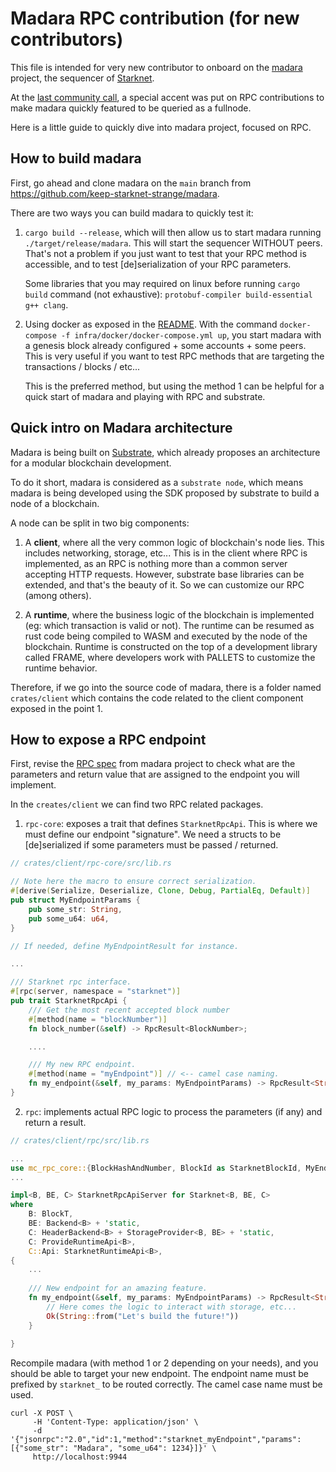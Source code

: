 # Madara RPC contribution (for new contributors)

This file is intended for very new contributor to onboard on the [madara](https://github.com/keep-starknet-strange/madara)
project, the sequencer of [Starknet](https://docs.starknet.io/documentation/).

At the [last community call](https://www.youtube.com/watch?v=VyvDAxF46uc), a special accent was put on RPC contributions to
make madara quickly featured to be queried as a fullnode.

Here is a little guide to quickly dive into madara project, focused on RPC.

## How to build madara

First, go ahead and clone madara on the `main` branch from https://github.com/keep-starknet-strange/madara.

There are two ways you can build madara to quickly test it:

1. `cargo build --release`, which will then allow us to start madara running `./target/release/madara`.
    This will start the sequencer WITHOUT peers. That's not a problem if you just want to test that your RPC method is accessible,
    and to test [de]serialization of your RPC parameters.
    
    Some libraries that you may required on linux before running `cargo build` command (not exhaustive):
    `protobuf-compiler build-essential g++ clang`.
    
2. Using docker as exposed in the [README](https://github.com/keep-starknet-strange/madara#run-in-docker). 
   With the command `docker-compose -f infra/docker/docker-compose.yml up`, you start
   madara with a genesis block already configured + some accounts + some peers. This is very useful if you want to test RPC methods
   that are targeting the transactions / blocks / etc...
   
   This is the preferred method, but using the method 1 can be helpful for a quick start of madara and playing with RPC and substrate.
   

## Quick intro on Madara architecture
Madara is being built on [Substrate](https://docs.substrate.io/learn/welcome-to-substrate/), which already proposes
an architecture for a modular blockchain development.

To do it short, madara is considered as a `substrate node`, which means madara is being developed using the
SDK proposed by substrate to build a node of a blockchain.

A node can be split in two big components:
1. A **client**, where all the very common logic of blockchain's node lies. This includes networking, storage, etc...
   This is in the client where RPC is implemented, as an RPC is nothing more than a common server accepting HTTP requests.
   However, substrate base libraries can be extended, and that's the beauty of it. So we can customize our RPC (among others).

2. A **runtime**, where the business logic of the blockchain is implemented (eg: which transaction is valid or not).
   The runtime can be resumed as rust code being compiled to WASM and executed by the node of the blockchain. Runtime is constructed
   on the top of a development library called FRAME, where developers work with PALLETS to customize the runtime behavior.

Therefore, if we go into the source code of madara, there is a folder named `crates/client` which contains the code
related to the client component exposed in the point 1.


## How to expose a RPC endpoint

First, revise the [RPC spec](https://github.com/keep-starknet-strange/madara/blob/b5367e0cead0abfef77c13a628c08c64beb1b3aa/crates/client/rpc-core/starknet_openRPC.json) from madara project
to check what are the parameters and return value that are assigned to the endpoint you will implement.

In the `creates/client` we can find two RPC related packages.
1. `rpc-core`: exposes a trait that defines `StarknetRpcApi`. This is where we must define our endpoint "signature".
   We need a structs to be [de]serialized if some parameters must be passed / returned. 

```rust
// crates/client/rpc-core/src/lib.rs

// Note here the macro to ensure correct serialization.
#[derive(Serialize, Deserialize, Clone, Debug, PartialEq, Default)]
pub struct MyEndpointParams {
    pub some_str: String,
    pub some_u64: u64,
}

// If needed, define MyEndpointResult for instance.

...

/// Starknet rpc interface.
#[rpc(server, namespace = "starknet")]
pub trait StarknetRpcApi {
    /// Get the most recent accepted block number
    #[method(name = "blockNumber")]
    fn block_number(&self) -> RpcResult<BlockNumber>;

    ....

    /// My new RPC endpoint.
    #[method(name = "myEndpoint")] // <-- camel case naming.
    fn my_endpoint(&self, my_params: MyEndpointParams) -> RpcResult<String>; // <-- Define strucs as needed for params or result.
}
```


2. `rpc`: implements actual RPC logic to process the parameters (if any) and return a result.

```rust
// crates/client/rpc/src/lib.rs

...
use mc_rpc_core::{BlockHashAndNumber, BlockId as StarknetBlockId, MyEndpointParams};
...

impl<B, BE, C> StarknetRpcApiServer for Starknet<B, BE, C>
where
    B: BlockT,
    BE: Backend<B> + 'static,
    C: HeaderBackend<B> + StorageProvider<B, BE> + 'static,
    C: ProvideRuntimeApi<B>,
    C::Api: StarknetRuntimeApi<B>,
{
    ...
    
    /// New endpoint for an amazing feature.
    fn my_endpoint(&self, my_params: MyEndpointParams) -> RpcResult<String> {
        // Here comes the logic to interact with storage, etc...
        Ok(String::from("Let's build the future!"))
    }
    
}

```

Recompile madara (with method 1 or 2 depending on your needs), and you should be able to target your new endpoint.
The endpoint name must be prefixed by `starknet_` to be routed correctly. The camel case name must be used.

```
curl -X POST \
     -H 'Content-Type: application/json' \
     -d '{"jsonrpc":"2.0","id":1,"method":"starknet_myEndpoint","params":[{"some_str": "Madara", "some_u64": 1234}]}' \
     http://localhost:9944
```

